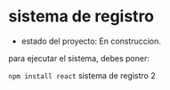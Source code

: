 <h1>sistema de registro</h1>

- estado del proyecto: En construccion.


para ejecutar el sistema, debes poner:

```npm install react```
sistema de registro 2

